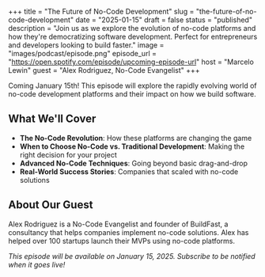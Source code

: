 +++
title = "The Future of No-Code Development"
slug = "the-future-of-no-code-development"
date = "2025-01-15"
draft = false
status = "published"
description = "Join us as we explore the evolution of no-code platforms and how they're democratizing software development. Perfect for entrepreneurs and developers looking to build faster."
image = "images/podcast/episode.png"
episode_url = "https://open.spotify.com/episode/upcoming-episode-url"
host = "Marcelo Lewin"
guest = "Alex Rodriguez, No-Code Evangelist"
+++

Coming January 15th! This episode will explore the rapidly evolving world of no-code development platforms and their impact on how we build software.

## What We'll Cover

- **The No-Code Revolution**: How these platforms are changing the game
- **When to Choose No-Code vs. Traditional Development**: Making the right decision for your project
- **Advanced No-Code Techniques**: Going beyond basic drag-and-drop
- **Real-World Success Stories**: Companies that scaled with no-code solutions

## About Our Guest

Alex Rodriguez is a No-Code Evangelist and founder of BuildFast, a consultancy that helps companies implement no-code solutions. Alex has helped over 100 startups launch their MVPs using no-code platforms.

*This episode will be available on January 15, 2025. Subscribe to be notified when it goes live!*